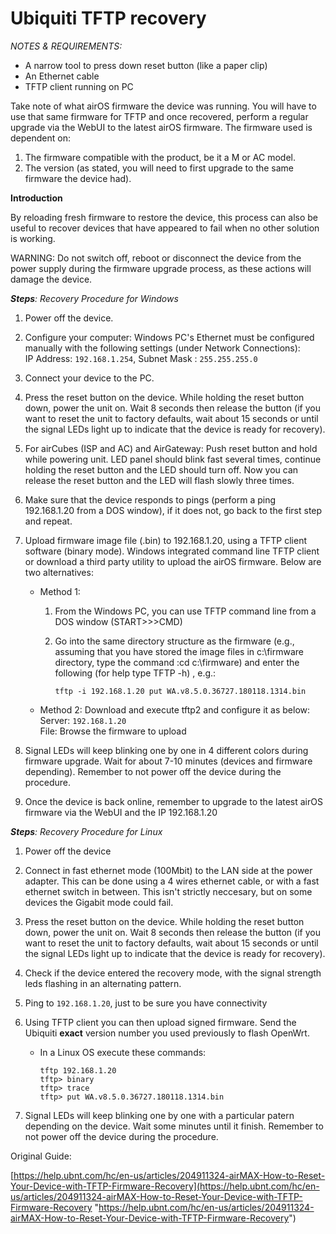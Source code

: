 # Ubiquiti TFTP recovery

*NOTES &amp; REQUIREMENTS:*

- A narrow tool to press down reset button (like a paper clip)
- An Ethernet cable
- TFTP client running on PC

Take note of what airOS firmware the device was running. You will have to use that same firmware for TFTP and once recovered, perform a regular upgrade via the WebUI to the latest airOS firmware. The firmware used is dependent on:

1. The firmware compatible with the product, be it a M or AC model.
2. The version (as stated, you will need to first upgrade to the same firmware the device had).

**Introduction**

By reloading fresh firmware to restore the device, this process can also be useful to recover devices that have appeared to fail when no other solution is working.

WARNING: Do not switch off, reboot or disconnect the device from the power supply during the firmware upgrade process, as these actions will damage the device.

***Steps**: Recovery Procedure for Windows*

1. Power off the device.
2. Configure your computer: Windows PC's Ethernet must be configured manually with the following settings (under Network Connections):  
   IP Address: `192.168.1.254`, Subnet Mask : `255.255.255.0`
3. Connect your device to the PC.
4. Press the reset button on the device. While holding the reset button down, power the unit on. Wait 8 seconds then release the button (if you want to reset the unit to factory defaults, wait about 15 seconds or until the signal LEDs light up to indicate that the device is ready for recovery).
5. For airCubes (ISP and AC) and AirGateway: Push reset button and hold while powering unit. LED panel should blink fast several times, continue holding the reset button and the LED should turn off. Now you can release the reset button and the LED will flash slowly three times.
6. Make sure that the device responds to pings (perform a ping 192.168.1.20 from a DOS window), if it does not, go back to the first step and repeat.
7. Upload firmware image file (.bin) to 192.168.1.20, using a TFTP client software (binary mode). Windows integrated command line TFTP client or download a third party utility to upload the airOS firmware. Below are two alternatives:
   
   - Method 1:
     
     1. From the Windows PC, you can use TFTP command line from a DOS window (START&gt;&gt;&gt;CMD)
     2. Go into the same directory structure as the firmware (e.g., assuming that you have stored the image files in c:\\firmware directory, type the command :cd c:\\firmware) and enter the following (for help type TFTP -h) , e.g.:
        
        ```
        tftp -i 192.168.1.20 put WA.v8.5.0.36727.180118.1314.bin
        ```
   - Method 2: Download and execute tftp2 and configure it as below:  
     Server: `192.168.1.20`  
     File: Browse the firmware to upload
8. Signal LEDs will keep blinking one by one in 4 different colors during firmware upgrade. Wait for about 7-10 minutes (devices and firmware depending). Remember to not power off the device during the procedure.
9. Once the device is back online, remember to upgrade to the latest airOS firmware via the WebUI and the IP 192.168.1.20

***Steps**: Recovery Procedure for Linux*

1. Power off the device
2. Connect in fast ethernet mode (100Mbit) to the LAN side at the power adapter. This can be done using a 4 wires ethernet cable, or with a fast ethernet switch in between. This isn't strictly neccesary, but on some devices the Gigabit mode could fail.
3. Press the reset button on the device. While holding the reset button down, power the unit on. Wait 8 seconds then release the button (if you want to reset the unit to factory defaults, wait about 15 seconds or until the signal LEDs light up to indicate that the device is ready for recovery).
4. Check if the device entered the recovery mode, with the signal strength leds flashing in an alternating pattern.
5. Ping to `192.168.1.20`, just to be sure you have connectivity
6. Using TFTP client you can then upload signed firmware. Send the Ubiquiti **exact** version number you used previously to flash OpenWrt.
   
   - In a Linux OS execute these commands:
     
     ```
     tftp 192.168.1.20
     tftp> binary
     tftp> trace
     tftp> put WA.v8.5.0.36727.180118.1314.bin
     ```
7. Signal LEDs will keep blinking one by one with a particular patern depending on the device. Wait some minutes until it finish. Remember to not power off the device during the procedure.

Original Guide:

[https://help.ubnt.com/hc/en-us/articles/204911324-airMAX-How-to-Reset-Your-Device-with-TFTP-Firmware-Recovery](https://help.ubnt.com/hc/en-us/articles/204911324-airMAX-How-to-Reset-Your-Device-with-TFTP-Firmware-Recovery "https://help.ubnt.com/hc/en-us/articles/204911324-airMAX-How-to-Reset-Your-Device-with-TFTP-Firmware-Recovery")
